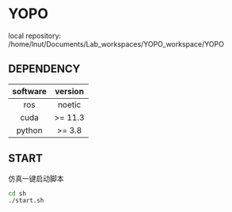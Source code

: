 # YOPO
local repository: /home/lnut/Documents/Lab_workspaces/YOPO_workspace/YOPO</br>
## DEPENDENCY
| software | version |
| :---: | :---: |
| ros | noetic |
| cuda | >= 11.3 |
| python | >= 3.8 |

## START
仿真一键启动脚本
```bash
cd sh
./start.sh
```
